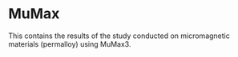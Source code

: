 # MuMax
This contains the results of the study conducted on micromagnetic materials (permalloy) using MuMax3. 
